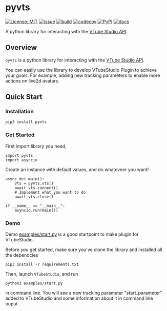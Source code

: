# pyvts
[![License: MIT](https://img.shields.io/github/license/Genteki/pyvts?style=flat-square)](https://opensource.org/licenses/MIT) [![issue](https://img.shields.io/github/issues/genteki/pyvts?style=flat-square)](https://github.com/Genteki/pyvts/issues) [![build](https://img.shields.io/circleci/build/github/Genteki/pyvts?style=flat-square)](https://circleci.com/gh/Genteki/pyvts)
[![codecov](https://img.shields.io/codecov/c/github/genteki/pyvts?color=informational&style=flat-square)](https://codecov.io/gh/Genteki/pyvts)
[![PyPI](https://img.shields.io/pypi/v/pyvts?style=flat-square)](https://pypi.org/project/pyvts/)
[![docs](https://img.shields.io/badge/docs-passing-success?style=flat-square)](https://genteki.github.io/pyvts)

A python library for interacting with the [VTube Studio API](https://github.com/DenchiSoft/VTubeStudio).

## Overview
`pyvts` is a python library for interacting with the [VTube Studio API](https://github.com/DenchiSoft/VTubeStudio).

You can easily use the library to develop VTubeStudio Plugin to achieve your goals. For example, adding new tracking parameters to enable more actions on live2d avatars.

## Quick Start

### Installation

```
pip3 install pyvts 
```

### Get Started

First import library you need,
```
import pyvts
import asyncio
```

Create an instance with default values, and do whateveer you want!
```
async def main():
    vts = pyvts.vts()
    await vts.connect()
    # Implement what you want to do
    await vts.close()

if __name__ == "__main__":
    asyncio.run(main())
```

### Demo

Demo [examples/start.py](./examples/start.py) is a good startpoint to make plugin for VTubeStudio. 

Before you get started, make sure you've clone the library and installed all the dependcies

```
pip3 install -r requirements.txt 
```

Then, launch `VTubeStudio`, and run

``` 
python3 examples/start.py 
```

in command line. You will see a new tracking parameter "start_parameter" added to VTubeStudio and some information about it in command line ouput.
